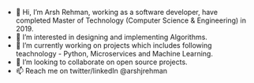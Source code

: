 - 👋 Hi, I’m Arsh Rehman, working as a software developer, have completed Master of Technology (Computer Science & Engineering) in 2019.
- 👀 I’m interested in designing and implementing Algorithms.
- 🌱 I’m currently working on projects which includes following teachnology - Python, Microservices and Machine Learning.
- 💞️ I’m looking to collaborate on open source projects.
- 📫 Reach me on twitter/linkedIn @arshjrehman

<!---
arshjrehman/arshjrehman is a ✨ special ✨ repository because its `README.md` (this file) appears on your GitHub profile.
You can click the Preview link to take a look at your changes.
--->
